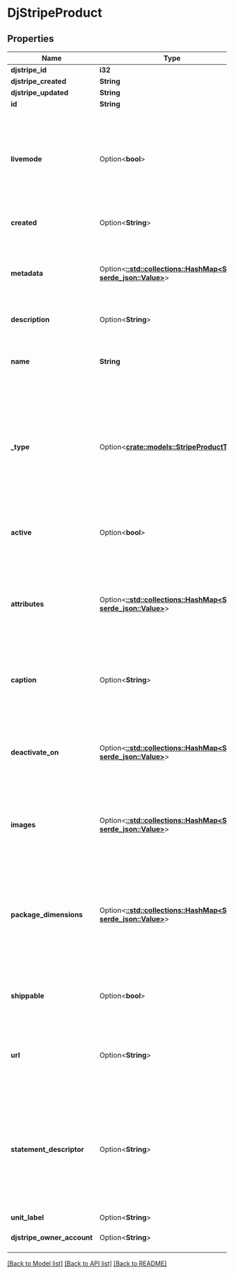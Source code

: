 # DjStripeProduct

## Properties

Name | Type | Description | Notes
------------ | ------------- | ------------- | -------------
**djstripe_id** | **i32** |  | [readonly]
**djstripe_created** | **String** |  | [readonly]
**djstripe_updated** | **String** |  | [readonly]
**id** | **String** |  | 
**livemode** | Option<**bool**> | Null here indicates that the livemode status is unknown or was previously unrecorded. Otherwise, this field indicates whether this record comes from Stripe test mode or live mode operation. | [optional]
**created** | Option<**String**> | The datetime this object was created in stripe. | [optional]
**metadata** | Option<[**::std::collections::HashMap<String, serde_json::Value>**](serde_json::Value.md)> | A set of key/value pairs that you can attach to an object. It can be useful for storing additional information about an object in a structured format. | [optional]
**description** | Option<**String**> | A description of this object. | [optional]
**name** | **String** | The product's name, meant to be displayable to the customer. Applicable to both `service` and `good` types. | 
**_type** | Option<[**crate::models::StripeProductType**](StripeProductType.md)> | The type of the product. The product is either of type `good`, which is eligible for use with Orders and SKUs, or `service`, which is eligible for use with Subscriptions and Plans.  * `good` - Good * `service` - Service | 
**active** | Option<**bool**> | Whether the product is currently available for purchase. Only applicable to products of `type=good`. | [optional]
**attributes** | Option<[**::std::collections::HashMap<String, serde_json::Value>**](serde_json::Value.md)> | A list of up to 5 attributes that each SKU can provide values for (e.g., `[\"color\", \"size\"]`). Only applicable to products of `type=good`. | [optional]
**caption** | Option<**String**> | A short one-line description of the product, meant to be displayableto the customer. Only applicable to products of `type=good`. | [optional]
**deactivate_on** | Option<[**::std::collections::HashMap<String, serde_json::Value>**](serde_json::Value.md)> | An array of connect application identifiers that cannot purchase this product. Only applicable to products of `type=good`. | [optional]
**images** | Option<[**::std::collections::HashMap<String, serde_json::Value>**](serde_json::Value.md)> | A list of up to 8 URLs of images for this product, meant to be displayable to the customer. Only applicable to products of `type=good`. | [optional]
**package_dimensions** | Option<[**::std::collections::HashMap<String, serde_json::Value>**](serde_json::Value.md)> | The dimensions of this product for shipping purposes. A SKU associated with this product can override this value by having its own `package_dimensions`. Only applicable to products of `type=good`. | [optional]
**shippable** | Option<**bool**> | Whether this product is a shipped good. Only applicable to products of `type=good`. | [optional]
**url** | Option<**String**> | A URL of a publicly-accessible webpage for this product. Only applicable to products of `type=good`. | [optional]
**statement_descriptor** | Option<**String**> | Extra information about a product which will appear on your customer's credit card statement. In the case that multiple products are billed at once, the first statement descriptor will be used. Only available on products of type=`service`. | [optional]
**unit_label** | Option<**String**> |  | [optional]
**djstripe_owner_account** | Option<**String**> | The Stripe Account this object belongs to. | [optional]

[[Back to Model list]](../README.md#documentation-for-models) [[Back to API list]](../README.md#documentation-for-api-endpoints) [[Back to README]](../README.md)


